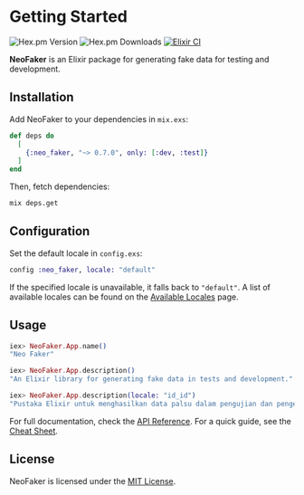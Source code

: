 # Getting Started

![Hex.pm Version](https://img.shields.io/hexpm/v/neo_faker) ![Hex.pm Downloads](https://img.shields.io/hexpm/dt/neo_faker) [![Elixir CI](https://github.com/muzhawir/neo_faker/actions/workflows/build.yml/badge.svg)](https://github.com/muzhawir/neo_faker/actions/workflows/build.yml)

**NeoFaker** is an Elixir package for generating fake data for testing and development.

## Installation

Add NeoFaker to your dependencies in `mix.exs`:

```elixir
def deps do
  [
    {:neo_faker, "~> 0.7.0", only: [:dev, :test]}
  ]
end
```

Then, fetch dependencies:

```sh
mix deps.get
```

## Configuration

Set the default locale in `config.exs`:

```elixir
config :neo_faker, locale: "default"
```

If the specified locale is unavailable, it falls back to `"default"`. A list of available locales
can be found on the [Available Locales](https://hexdocs.pm/neo_faker/available-locales.html) page.

## Usage

```elixir
iex> NeoFaker.App.name()
"Neo Faker"

iex> NeoFaker.App.description()
"An Elixir library for generating fake data in tests and development."

iex> NeoFaker.App.description(locale: "id_id")
"Pustaka Elixir untuk menghasilkan data palsu dalam pengujian dan pengembangan."
```

For full documentation, check the [API Reference](https://hexdocs.pm/neo_faker/api-reference.html).
For a quick guide, see the [Cheat Sheet](https://hexdocs.pm/neo_faker/cheat.html).

## License

NeoFaker is licensed under the [MIT License](https://github.com/muzhawir/neo_faker/blob/main/LICENSE.md).
